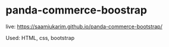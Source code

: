 # panda-commerce-boostrap
live: https://saamiukarim.github.io/panda-commerce-bootstrap/

Used: HTML, css,  bootstrap

